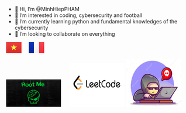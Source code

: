 - 👋 Hi, I’m @MinhHiepPHAM
- 👀 I’m interested in coding, cybersecurity and football
- 🌱 I’m currently learning python and fundamental knowledges of the cybersecurity
- 💞️ I’m looking to collaborate on everything

![VN](figures/VN2x.png)&nbsp;&nbsp;&nbsp;&nbsp; ![FR](figures/FR2x.png)

<img src="figures/root-me.jpg" width="150" height="75" /> &nbsp;&nbsp;&nbsp;&nbsp; <img src="figures/leetcode_logo.png" width="150" height="120" />
<img src="figures/hacker.png" width="150" height="130" />

<!---
MinhHiepPHAM/MinhHiepPHAM is a ✨ special ✨ repository because its `README.md` (this file) appears on your GitHub profile.
You can click the Preview link to take a look at your changes.
--->
